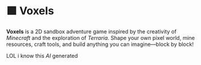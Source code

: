 # 🟩 Voxels

**Voxels** is a 2D sandbox adventure game inspired by the creativity of *Minecraft* and the exploration of *Terraria*. Shape your own pixel world, mine resources, craft tools, and build anything you can imagine—block by block!

LOL i know this *AI* generated